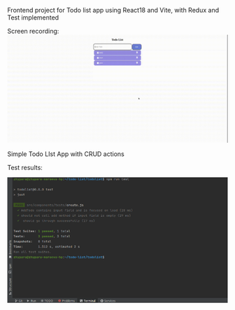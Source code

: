 Frontend project for Todo list app using React18 and Vite, with Redux and Test implemented

Screen recording:
![Alt Text](uploads/screen-capture.gif)

Simple Todo LIst App with CRUD actions

Test results:

![Alt Text](uploads/test.png)

